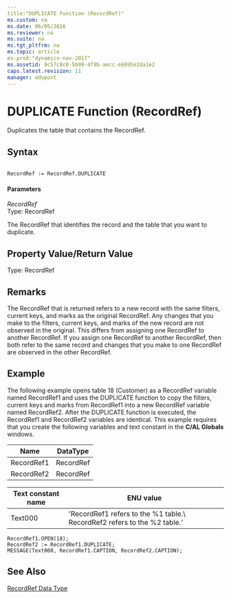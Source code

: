 ```yaml
---
title:"DUPLICATE Function (RecordRef)"
ms.custom: na
ms.date: 06/05/2016
ms.reviewer: na
ms.suite: na
ms.tgt_pltfrm: na
ms.topic: article
ms-prod:"dynamics-nav-2017"
ms.assetid: 9c57c8c0-5b99-4f9b-aecc-e6895e2da1e2
caps.latest.revision: 11
manager: edupont
---
```

# DUPLICATE Function (RecordRef)
Duplicates the table that contains the RecordRef.  
  
## Syntax  
  
```  
  
RecordRef := RecordRef.DUPLICATE  
```  
  
#### Parameters  
 *RecordRef*  
 Type: RecordRef  
  
 The RecordRef that identifies the record and the table that you want to duplicate.  
  
## Property Value\/Return Value  
 Type: RecordRef  
  
## Remarks  
 The RecordRef that is returned refers to a new record with the same filters, current keys, and marks as the original RecordRef. Any changes that you make to the filters, current keys, and marks of the new record are not observed in the original. This differs from assigning one RecordRef to another RecordRef. If you assign one RecordRef to another RecordRef, then both refer to the same record and changes that you make to one RecordRef are observed in the other RecordRef.  
  
## Example  
 The following example opens table 18 \(Customer\) as a RecordRef variable named RecordRef1 and uses the DUPLICATE function to copy the filters, current keys and marks from RecordRef1 into a new RecordRef variable named RecordRef2. After the DUPLICATE function is executed, the RecordRef1 and RecordRef2 variables are identical. This example requires that you create the following variables and text constant in the **C\/AL Globals** windows.  
  
|Name|DataType|  
|----------|--------------|  
|RecordRef1|RecordRef|  
|RecordRef2|RecordRef|  
  
|Text constant name|ENU value|  
|------------------------|---------------|  
|Text000|'RecordRef1 refers to the %1 table.\\ RecordRef2 refers to the %2 table.'|  
  
```  
RecordRef1.OPEN(18);  
RecordRef2 := RecordRef1.DUPLICATE;  
MESSAGE(Text000, RecordRef1.CAPTION, RecordRef2.CAPTION);  
```  
  
## See Also  
 [RecordRef Data Type](RecordRef-Data-Type.md)